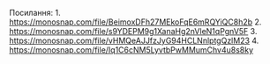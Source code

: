 Посилання:
1.
https://monosnap.com/file/BeimoxDFh27MEkoFqE6mRQYiQC8h2b
2.
https://monosnap.com/file/s9YDEPM9g1XanaHg2nVleN1qPgnV5F
3.
https://monosnap.com/file/vHMQeAJJfzJyG94HCLNnlptgQzlM23
4.
https://monosnap.com/file/Iq1C6cNM5LyvtbPwMMumChv4u8s8ky
